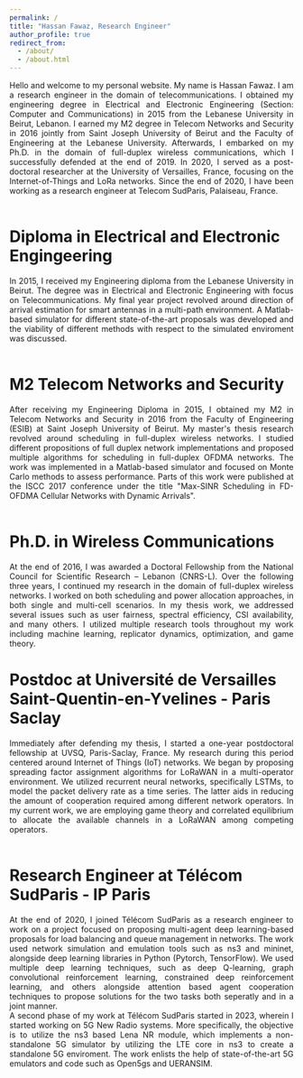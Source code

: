 ```yaml
---
permalink: /
title: "Hassan Fawaz, Research Engineer"
author_profile: true
redirect_from: 
  - /about/
  - /about.html
---
```

<div style="text-align: justify;">
Hello and welcome to my personal website. My name is Hassan Fawaz. I am a research engineer in the domain of telecommunications. I obtained my engineering degree in Electrical and Electronic Engineering (Section: Computer and Communications) in 2015 from the Lebanese University in Beirut, Lebanon. I earned my M2 degree in Telecom Networks and Security in 2016 jointly from Saint Joseph University of Beirut and the Faculty of Engineering at the Lebanese University. Afterwards, I embarked on my Ph.D. in the domain of full-duplex wireless communications, which I successfully defended at the end of 2019. In 2020, I served as a post-doctoral researcher at the University of Versailles, France, focusing on the Internet-of-Things and LoRa networks. Since the end of 2020, I have been working as a research engineer at Telecom SudParis, Palaiseau, France.
</div>
<br>

Diploma in Electrical and Electronic Engingeering
======
<div style="text-align: justify;">
In 2015, I received my Engineering diploma from the Lebanese University in Beirut. The degree was in Electrical and Electronic Engineering with focus on Telecommunications. My final year project revolved around direction of arrival estimation for smart antennas in a multi-path environment. A Matlab-based simulator for different state-of-the-art proposals was developed and the viability of different methods with respect to the simulated enviroment was discussed.
</div>
<br>


M2 Telecom Networks and Security
======
<div style="text-align: justify;">
After receiving my Engineering Diploma in 2015, I obtained my M2 in Telecom Networks and Security in 2016 from the Faculty of Engineering (ESIB) at Saint Joseph University of Beirut. My master's thesis research revolved around scheduling in full-duplex wireless networks. I studied different propositions of full duplex network implementations and proposed multiple algorithms for scheduling in full-duplex OFDMA networks. The work was implemented in a Matlab-based simulator and focused on Monte Carlo methods to assess performance. Parts of this work were published at the ISCC 2017 conference under the title "Max-SINR Scheduling in FD-OFDMA Cellular Networks with Dynamic Arrivals".
</div>
<br>


Ph.D. in Wireless Communications 
======
<div style="text-align: justify;">
At the end of 2016, I was awarded a Doctoral Fellowship from the National Council for Scientific Research – Lebanon (CNRS-L). Over the following three years, I continued my research in the domain of full-duplex wireless networks. I worked on both scheduling and power allocation approaches, in both single and multi-cell scenarios. In my thesis work, we addressed several issues such as user fairness, spectral efficiency, CSI availability, and many others. I utilized multiple research tools throughout my work including machine learning, replicator dynamics, optimization, and game theory.
</div>

Postdoc at Université de Versailles Saint-Quentin-en-Yvelines - Paris Saclay
======
<div style="text-align: justify;">
Immediately after defending my thesis, I started a one-year postdoctoral fellowship at UVSQ, Paris-Saclay, France. My research during this period centered around Internet of Things (IoT) networks. We began by proposing spreading factor assignment algorithms for LoRaWAN in a multi-operator environment. We utilized recurrent neural networks, specifically LSTMs, to model the packet delivery rate as a time series. The latter aids in reducing the amount of cooperation required among different network operators. In my current work, we are employing game theory and correlated equilibrium to allocate the available channels in a LoRaWAN among competing operators.
</div>
<br>


Research Engineer at Télécom SudParis - IP Paris
======
<div style="text-align: justify;">
At the end of 2020, I joined Télécom SudParis as a research engineer to work on a project focused on proposing multi-agent deep learning-based proposals for load balancing and queue management in networks. The work used network simulation and emulation tools such as ns3 and mininet, alongside deep learning libraries in Python (Pytorch, TensorFlow). We used multiple deep learning techniques, such as deep Q-learning, graph convolutional reinforcement learning, constrained deep reinforcement learning, and others alongside attention based agent cooperation techniques to propose solutions for the two tasks both seperatly and in a joint manner. 
<br>
A second phase of my work at Télécom SudParis started in 2023, wherein I started working on 5G New Radio systems. More specifically, the objective is to utilize the ns3 based Lena NR module, which implements a non-standalone 5G simulator by utilizing the LTE core in ns3 to create a standalone 5G enviroment. The work enlists the help of state-of-the-art 5G emulators and code such as Open5gs and UERANSIM. 
</div>
